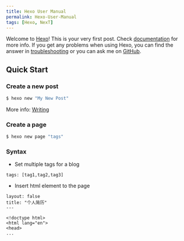 ```yaml
---
title: Hexo User Manual
permalink: Hexo-User-Manual
tags: [Hexo, NexT]
---
```

Welcome to [Hexo](https://hexo.io/)! This is your very first post. Check [documentation](https://hexo.io/docs/) for more info. If you get any problems when using Hexo, you can find the answer in [troubleshooting](https://hexo.io/docs/troubleshooting.html) or you can ask me on [GitHub](https://github.com/hexojs/hexo/issues).

## Quick Start

### Create a new post

``` bash
$ hexo new "My New Post"
```

More info: [Writing](https://hexo.io/docs/writing.html)

### Create a page

``` bash
$ hexo new page "tags"
```

### Syntax

* Set multiple tags for a blog
```
tags: [tag1,tag2,tag3]
```

*  Insert html element to the page
``` 
layout: false
title: "个人简历"
---

<!doctype html>
<html lang="en">
<head>
...
```
